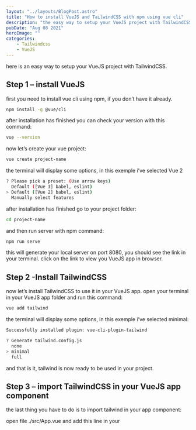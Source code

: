 ```yaml
---
layout: "../layouts/BlogPost.astro"
title: "How to install VueJS and TailwindCSS with npm using vue cli"
description: "the easy way to setup your VueJS project with TailwindCSS."
pubDate: "Aug 08 2021"
heroImage: ""
categories: 
    - Tailwindcss
    - VueJS
---
```


here is an easy way to setup your VueJS project with TailwindCSS.

## Step 1 – install VueJS

first you need to install vue cli using npm, if you don’t have it already.

```bash
npm install -g @vue/cli
```

after installation has finished you can check your version with this command:

```bash
vue --version
```

now let’s create your vue project:

```bash
vue create project-name
```

the terminal will display some options, in this exemple i’ve selected Vue 2

```bash
? Please pick a preset: (Use arrow keys)
  Default ([Vue 3] babel, eslint)
> Default ([Vue 2] babel, eslint)
  Manually select features
```

after installation has finished go to your project folder:

```bash
cd project-name
```

and then run server with npm command:

```bash
npm run serve
```

this will generate your local server on port 8080, you should see the link in your terminal. click on the link to view you VueJS app in browser.

## Step 2 -Install TailwindCSS

now let’s install TailwindCSS to use it in your VueJS app. open your terminal in your VueJS app folder and run this command:

```bash
vue add tailwind
```

the terminal will display some options, in this exemple i’ve selected minimal:

```bash
Successfully installed plugin: vue-cli-plugin-tailwind

? Generate tailwind.config.js 
  none
> minimal
  full
```

and that is it, tailwind is now ready to be used in your project.

## Step 3 – import TailwindCSS in your VueJS app component

the last thing you have to do is to import tailwind in your app component:

open file ./src/App.vue and add this line in your <script>, your file should be look like this:

```javascript
<script>
import HelloWorld from './components/HelloWorld.vue'
import './assets/tailwind.css'; //import tailwind css

export default {
  name: 'App',
  components: {
    HelloWorld
  }
}
</script>
```

let’s test it out by adding a html tag in our **./scr/App.vue** file:

```html
<template>
  <div id="app">
    <img alt="Vue logo" src="./assets/logo.png">
    <HelloWorld msg="Welcome to Your Vue.js App"/>
    <div class="bg-blue-500 text-white">
      test example tailwind
    </div>
  </div>
</template>
```

now run server again with npm run serve and you should see something like this:

![This is a placeholder image description](/vue_tailwind_cli.png)

and that’s it, now go have fun creating you VueJS and TailwindCSS app 😀



